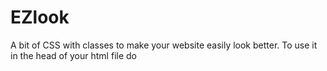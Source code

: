 # EZlook
A bit of CSS with classes to make your website easily look better. To use it in the head of your html file do
<link rel="stylesheet" href="https://aptrock327.github.io/EZlook/EZlook.css">
